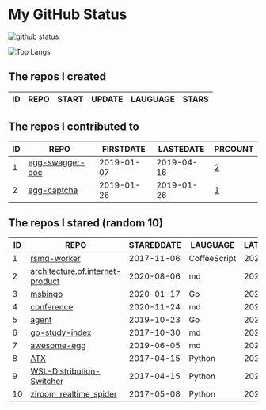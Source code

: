 # My GitHub Status

<img src="https://github-readme-stats-1.yihong0618.vercel.app/api?username=jc-lathander&show_icons=true&&&hide_title=true&count_private=true" alt="github status" />

![Top Langs](https://github-readme-stats-1.yihong0618.vercel.app/api/top-langs/?username=jc-lathander&layout=compact)

<!--START_SECTION:my_github-->
## The repos I created
| ID | REPO | START | UPDATE | LAUGUAGE | STARS |
|----|------|-------|--------|----------|-------|

## The repos I contributed to
| ID |                                REPO                                | FIRSTDATE  | LASTEDATE  |                                          PRCOUNT                                           |
|----|--------------------------------------------------------------------|------------|------------|--------------------------------------------------------------------------------------------|
|  1 | [egg-swagger-doc](https://github.com/Yanshijie-EL/egg-swagger-doc) | 2019-01-07 | 2019-04-16 | [2](https://github.com/Yanshijie-EL/egg-swagger-doc/pulls?q=is%3Apr+author%3Ajc-lathander) |
|  2 | [egg-captcha](https://github.com/Raoul1996/egg-captcha)            | 2019-01-26 | 2019-01-26 | [1](https://github.com/Raoul1996/egg-captcha/pulls?q=is%3Apr+author%3Ajc-lathander)        |

## The repos I stared (random 10)
| ID |                                                REPO                                                | STAREDDATE |   LAUGUAGE   | LATESTUPDATE |
|----|----------------------------------------------------------------------------------------------------|------------|--------------|--------------|
|  1 | [rsmq-worker](https://github.com/mpneuried/rsmq-worker)                                            | 2017-11-06 | CoffeeScript | 2021-08-02   |
|  2 | [architecture.of.internet-product](https://github.com/davideuler/architecture.of.internet-product) | 2020-08-06 | md           | 2021-11-22   |
|  3 | [msbingo](https://github.com/khoad/msbingo)                                                        | 2020-01-17 | Go           | 2021-11-11   |
|  4 | [conference](https://github.com/gopherchina/conference)                                            | 2020-11-24 | md           | 2021-11-22   |
|  5 | [agent](https://github.com/LeonZYang/agent)                                                        | 2019-10-23 | Go           | 2021-01-12   |
|  6 | [go-study-index](https://github.com/unknwon/go-study-index)                                        | 2017-10-30 | md           | 2021-11-22   |
|  7 | [awesome-egg](https://github.com/eggjs/awesome-egg)                                                | 2019-06-05 | md           | 2021-11-17   |
|  8 | [ATX](https://github.com/NetEaseGame/ATX)                                                          | 2017-04-15 | Python       | 2021-11-18   |
|  9 | [WSL-Distribution-Switcher](https://github.com/RoliSoft/WSL-Distribution-Switcher)                 | 2017-04-15 | Python       | 2021-11-18   |
| 10 | [ziroom_realtime_spider](https://github.com/facert/ziroom_realtime_spider)                         | 2017-05-08 | Python       | 2021-10-12   |

<!--END_SECTION:my_github-->
